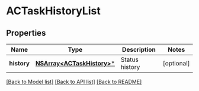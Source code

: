 # ACTaskHistoryList

## Properties
Name | Type | Description | Notes
------------ | ------------- | ------------- | -------------
**history** | [**NSArray&lt;ACTaskHistory&gt;***](ACTaskHistory.md) | Status history | [optional] 

[[Back to Model list]](../README.md#documentation-for-models) [[Back to API list]](../README.md#documentation-for-api-endpoints) [[Back to README]](../README.md)


